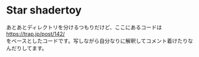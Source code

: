 # Star shadertoy  
あとあとディレクトリを分けるつもりだけど、ここにあるコードは
https://trap.jp/post/142/  
をベースとしたコードです。写しながら自分なりに解釈してコメント着けたりなんだりしてます。